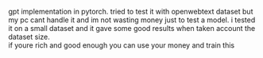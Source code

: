gpt implementation in pytorch. tried to test it with openwebtext dataset but my pc cant handle it and im not wasting money just to test a model. i tested it on a small dataset and it gave some good results when taken account the dataset size.\
if youre rich and good enough you can use your money and train this
